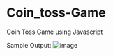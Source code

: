 # Coin_toss-Game
Coin Toss Game using Javascript

Sample Output:
![image](https://github.com/AdityaTamane/Coin_toss-Game/assets/101472473/5ffe51ca-6eda-42a9-9b4b-7ef3560956f9)
